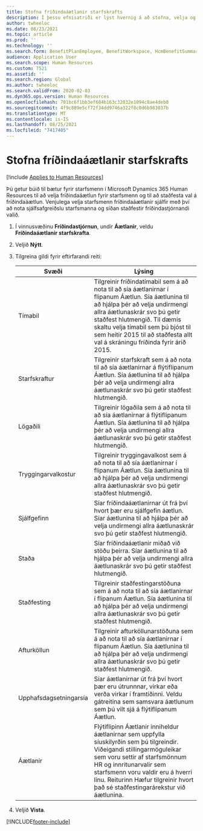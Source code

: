 ```yaml
---
title: Stofna fríðindaáætlanir starfskrafts
description: Í þessu efnisatriði er lýst hvernig á að stofna, velja og staðfesta fríðindaáætlanir starfskraft í Microsoft Dynamics 365 Human Resources.
author: twheeloc
ms.date: 08/23/2021
ms.topic: article
ms.prod: ''
ms.technology: ''
ms.search.form: BenefitPlanEmployee, BenefitWorkspace, HcmBenefitSummaryPart
audience: Application User
ms.search.scope: Human Resources
ms.custom: 7521
ms.assetid: ''
ms.search.region: Global
ms.author: twheeloc
ms.search.validFrom: 2020-02-03
ms.dyn365.ops.version: Human Resources
ms.openlocfilehash: 701bc6f1bb3ef684b163c32032e1094c8ae4deb0
ms.sourcegitcommit: 4f9c889e5cf72f34dd9746a322f8c0d6b983037b
ms.translationtype: MT
ms.contentlocale: is-IS
ms.lasthandoff: 08/25/2021
ms.locfileid: "7417405"
---
```

# <a name="create-worker-benefit-plans"></a>Stofna fríðindaáætlanir starfskrafts

[!include [Applies to Human Resources](../includes/applies-to-hr.md)]

Þú getur búið til bætur fyrir starfsmenn í Microsoft Dynamics 365 Human Resources til að velja fríðindaáætlun fyrir starfsmenn og til að staðfesta val á fríðindaáætlun. Venjulega velja starfsmenn fríðindaáætlanir sjálfir með því að nota sjálfsafgreiðslu starfsmanna og síðan staðfestir fríðindastjórnandi valið. 

1. Í vinnusvæðinu **Fríðindastjórnun**, undir **Áætlanir**, veldu **Fríðindaáætlanir starfskrafta**.

2. Veljið **Nýtt**.

3. Tilgreina gildi fyrir eftirfarandi reiti:

   | Svæði | Lýsing |
   | --- | --- |
   | Tímabil | Tilgreinir fríðindatímabil sem á að nota til að sía áætlanirnar í flipanum Áætlun. Sía áætlunina til að hjálpa þér að velja undirmengi allra áætlunaskrár svo þú getir staðfest hlutmengið. Til dæmis skaltu velja tímabil sem þú bjóst til sem heitir 2015 til að staðfesta allt val á skráningu fríðinda fyrir árið 2015. |
   | Starfskraftur | Tilgreinir starfskraft sem á að nota til að sía áætlanirnar á flýtiflipanum Áætlun. Sía áætlunina til að hjálpa þér að velja undirmengi allra áætlunaskrár svo þú getir staðfest hlutmengið. |
   | Lögaðili | Tilgreinir lögaðila sem á að nota til að sía áætlanirnar á flýtiflipanum Áætlun. Sía áætlunina til að hjálpa þér að velja undirmengi allra áætlunaskrár svo þú getir staðfest hlutmengið. |
   | Tryggingarvalkostur | Tilgreinir tryggingavalkost sem á að nota til að sía áætlanirnar í flipanum Áætlun. Sía áætlunina til að hjálpa þér að velja undirmengi allra áætlunaskrár svo þú getir staðfest hlutmengið. |
   | Sjálfgefinn | Síar fríðindaáætlanirnar út frá því hvort þær eru sjálfgefin áætlun. Síar áætlunina til að hjálpa þér að velja undirmengi allra áætlunaskrár svo þú getir staðfest hlutmengið. |
   | Staða | Síar fríðindaáætlanir miðað við stöðu þeirra. Síar áætlunina til að hjálpa þér að velja undirmengi allra áætlunaskrár svo þú getir staðfest hlutmengið. |
   | Staðfesting | Tilgreinir staðfestingarstöðuna sem á að nota til að sía áætlanirnar í flipanum Áætlun. Sía áætlunina til að hjálpa þér að velja undirmengi allra áætlunaskrár svo þú getir staðfest hlutmengið. |
   | Afturköllun | Tilgreinir afturköllunarstöðuna sem á að nota til að sía áætlanirnar í flipanum Áætlun. Sía áætlunina til að hjálpa þér að velja undirmengi allra áætlunaskrár svo þú getir staðfest hlutmengið. |
   | Upphafsdagsetningarsía | Síar áætlanirnar út frá því hvort þær eru útrunnnar, virkar eða verða virkar í framtíðinni. Veldu gátreitina sem samsvara áætlunum sem þú vilt sjá á flýtiflipanum Áætlun. |
   | Áætlanir | Flýtiflipinn Áætlanir inniheldur áætlanirnar sem uppfylla síuskilyrðin sem þú tilgreindir. Viðeigandi stillingarmöguleikar sem voru settir af starfsmönnum HR og innritunarvalir sem starfsmenn voru valdir eru á hverri línu. Reiturinn Hæfur tilgreinir hvort það sé staðfestingarárekstur við áætlunina. |

4. Veljið **Vista**.


[!INCLUDE[footer-include](../includes/footer-banner.md)]

